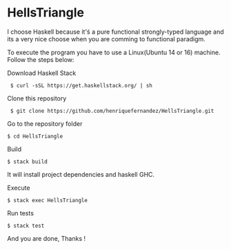 # HellsTriangle

I choose Haskell because it'ś a pure functional strongly-typed language and its a very nice choose when you are comming to functional paradigm.

To execute the program you have to use a Linux(Ubuntu 14 or 16) machine. Follow the steps below:

Download Haskell Stack

` 
$ curl -sSL https://get.haskellstack.org/ | sh
`

Clone this repository

` 
$ git clone https://github.com/henriquefernandez/HellsTriangle.git
`

Go to the repository folder

`
$ cd HellsTriangle
`

Build

`
$ stack build
`

It will install project dependencies and haskell GHC.


Execute

`
$ stack exec HellsTriangle
`

Run tests

`
$ stack test 
`

And you are done, Thanks !
